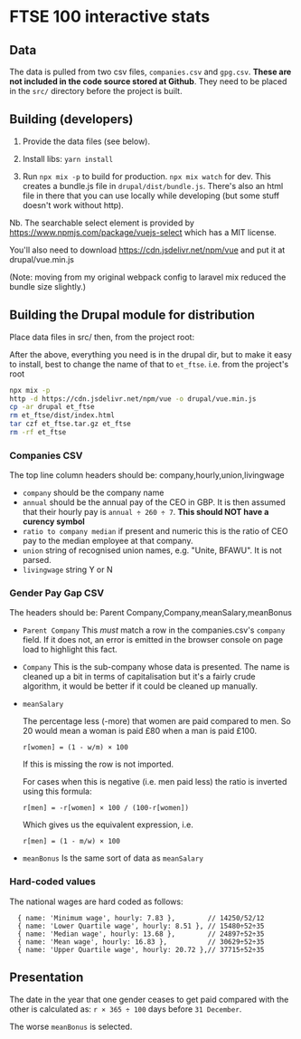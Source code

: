 # FTSE 100 interactive stats

## Data

The data is pulled from two csv files, `companies.csv` and `gpg.csv`.
**These are not included in the code source stored at Github**. They need
to be placed in the `src/` directory before the project is built.

## Building (developers)

1. Provide the data files (see below).

2. Install libs: `yarn install`

2. Run `npx mix -p` to build for production. `npx mix watch` for dev. This
   creates a bundle.js file in `drupal/dist/bundle.js`. There's also an
   html file in there that you can use locally while developing (but some
   stuff doesn't work without http).

Nb. The searchable select element is provided by
https://www.npmjs.com/package/vuejs-select which has a MIT license.

You'll also need to download https://cdn.jsdelivr.net/npm/vue and put it
at drupal/vue.min.js

(Note: moving from my original webpack config to laravel mix reduced the
bundle size slightly.)

## Building the Drupal module for distribution

Place data files in src/ then, from the project root:

After the above, everything you need is in the drupal dir, but to make it
easy to install, best to change the name of that to `et_ftse`. i.e. from
the project's root

```bash
npx mix -p
http -d https://cdn.jsdelivr.net/npm/vue -o drupal/vue.min.js
cp -ar drupal et_ftse
rm et_ftse/dist/index.html
tar czf et_ftse.tar.gz et_ftse
rm -rf et_ftse
```


### Companies CSV

The top line column headers should be: company,hourly,union,livingwage

- `company` should be the company name
- `annual` should be the annual pay of the CEO in GBP. It is then assumed
  that their hourly pay is `annual ÷ 260 ÷ 7`. **This should NOT
  have a curency symbol**
- `ratio to company median` if present and numeric this is the ratio of CEO pay
  to the median employee at that company.
- `union` string of recognised union names, e.g. "Unite, BFAWU". It is not
  parsed.
- `livingwage` string Y or N

### Gender Pay Gap CSV

The headers should be: Parent Company,Company,meanSalary,meanBonus

- `Parent Company` This *must* match a row in the companies.csv's
  `company` field. If it does not, an error is emitted in the browser
  console on page load to highlight this fact.

- `Company` This is the sub-company whose data is presented. The name is
  cleaned up a bit in terms of capitalisation but it's a fairly crude
  algorithm, it would be better if it could be cleaned up manually.
- `meanSalary`

   The percentage less (-more) that women are paid compared to men. So 20 would
   mean a woman is paid £80 when a man is paid £100.

   ```
   r[women] = (1 - w/m) × 100
   ```

   If this is missing the row is not imported.

   For cases when this is negative (i.e. men paid less) the ratio is inverted
   using this formula:

   ```
   r[men] = -r[women] × 100 / (100-r[women])
   ```

   Which gives us the equivalent expression, i.e.

   ```
   r[men] = (1 - m/w) × 100
   ```

- `meanBonus` Is the same sort of data as `meanSalary`

### Hard-coded values

The national wages are hard coded as follows:

```
  { name: 'Minimum wage', hourly: 7.83 },        // 14250/52/12
  { name: 'Lower Quartile wage', hourly: 8.51 }, // 15480÷52÷35
  { name: 'Median wage', hourly: 13.68 },        // 24897÷52÷35
  { name: 'Mean wage', hourly: 16.83 },          // 30629÷52÷35
  { name: 'Upper Quartile wage', hourly: 20.72 },// 37715÷52÷35
```

## Presentation

The date in the year that one gender ceases to get paid compared with the other
is calculated as: `r × 365 ÷ 100` days before `31 December`.

The worse `meanBonus` is selected.


